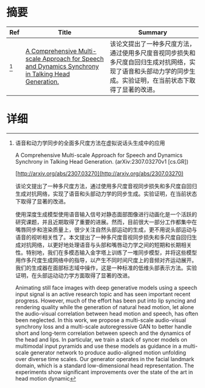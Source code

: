 # 摘要

| Ref | Title | Summary |
| --- | --- | --- |
| [^1] | [A Comprehensive Multi-scale Approach for Speech and Dynamics Synchrony in Talking Head Generation.](http://arxiv.org/abs/2307.03270) | 该论文提出了一种多尺度方法，通过使用多尺度音视同步损失和多尺度自回归生成对抗网络，实现了语音和头部动力学的同步生成。实验证明，在当前状态下取得了显著的改进。 |

# 详细

[^1]: 语音和动力学同步的全面多尺度方法在虚拟说话头生成中的应用

    A Comprehensive Multi-scale Approach for Speech and Dynamics Synchrony in Talking Head Generation. (arXiv:2307.03270v1 [cs.GR])

    [http://arxiv.org/abs/2307.03270](http://arxiv.org/abs/2307.03270)

    该论文提出了一种多尺度方法，通过使用多尺度音视同步损失和多尺度自回归生成对抗网络，实现了语音和头部动力学的同步生成。实验证明，在当前状态下取得了显著的改进。

    

    使用深度生成模型使用语音输入信号对静态面部图像进行动画化是一个活跃的研究课题，并且近期取得了重要的进展。然而，目前很大一部分工作都集中在嘴唇同步和渲染质量上，很少关注自然头部运动的生成，更不用说头部运动与语音的视听相关性了。本文提出了一种多尺度音视同步损失和多尺度自回归生成对抗网络，以更好地处理语音与头部和嘴唇动力学之间的短期和长期相关性。特别地，我们在多模态输入金字塔上训练了一堆同步模型，并将这些模型用作多尺度生成网络中的指导，以产生不同时间尺度上的音频对齐运动展开。我们的生成器在面部标志域中操作，这是一种标准的低维头部表示方法。实验证明，在头部运动动力学方面取得了显著的改进。

    Animating still face images with deep generative models using a speech input signal is an active research topic and has seen important recent progress. However, much of the effort has been put into lip syncing and rendering quality while the generation of natural head motion, let alone the audio-visual correlation between head motion and speech, has often been neglected. In this work, we propose a multi-scale audio-visual synchrony loss and a multi-scale autoregressive GAN to better handle short and long-term correlation between speech and the dynamics of the head and lips. In particular, we train a stack of syncer models on multimodal input pyramids and use these models as guidance in a multi-scale generator network to produce audio-aligned motion unfolding over diverse time scales. Our generator operates in the facial landmark domain, which is a standard low-dimensional head representation. The experiments show significant improvements over the state of the art in head motion dynamic
    

